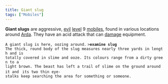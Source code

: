 ```yaml
---
title: Giant slug
tags: ["Mobiles"]
---
```

**Giant slugs** are aggressive, [evil](alignment "wikilink")
[level](level "wikilink") 9 [mobiles](mobile "wikilink"), found in
various locations around [Arda](Arda "wikilink"). They have an acid
attack that can [damage](state "wikilink") equipment.

`A giant slug is here, oozing around.`
`>`**`examine slug`**
`The thick, round body of the slug measures nearly three yards in length and is`
`totally covered in slime and ooze. Its colours range from a dirty green to a`
`light brown. The beast has left a trail of slime on the ground around it and `
`its two thin eye-stalks keep searching the area for something or someone.`
